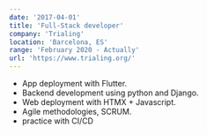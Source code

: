 ```yaml
---
date: '2017-04-01'
title: 'Full-Stack developer'
company: 'Trialing'
location: 'Barcelona, ES'
range: 'February 2020 - Actually'
url: 'https://www.trialing.org/'
---
```


- App deployment with Flutter.
- Backend development using python and Django.
- Web deployment with HTMX + Javascript.
- Agile methodologies, SCRUM.
- practice with CI/CD
